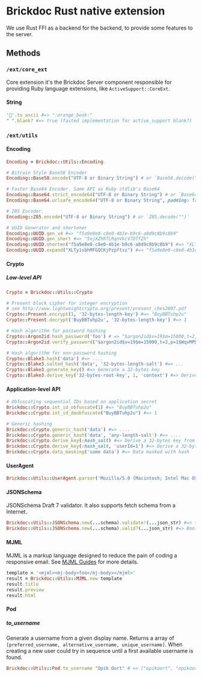 # Brickdoc Rust native extension

We use Rust FFI as a backend for the backend, to provide some features to the server.

## Methods

### `/ext/core_ext`

Core extension it's the Brickdoc Server component responsible for providing Ruby language extensions, like `ActiveSupport::CoreExt`.

#### String

```ruby
'📙'.to_ascii #=> ":orange_book:"
" ".blank? #=> true (fasted implementation for active_support blank?)
```

### `/ext/utils`

#### Encoding

```ruby
Encoding = Brickdoc::Utils::Encoding

# Bitcoin Style Base58 Encoder
Encoding::Base58.encode("UTF-8 or Binary String") # or `Base58.decode("")`

# Faster Base64 Encoder. Same API as Ruby stdlib's Base64
Encoding::Base64.strict_encode64("UTF-8 or Binary String") # or `Base64.strict_decode64("")`
Encoding::Base64.urlsafe_encode64("UTF-8 or Binary String", padding: false) # or `Base64.urlsafe_decode64("")`

# Z85 Encoder.
Encoding::Z85.encode("UTF-8 or Binary String") # or `Z85.decode("")`

# UUID Generator and shortener
Encoding::UUID.gen_v4 #=> "f5a9e8e0-c8e0-4b1e-b9c6-a8d9c8b9c8b9"
Encoding::UUID.gen_short #=> "5ojXZhRTLRqnVkcV7DTTZh"
Encoding::UUID.shorten("f5a9e8e0-c8e0-4b1e-b9c6-a8d9c8b9c8b9") #=> "XLTy1sbhMFGQCKjPzpftsz"
Encoding::UUID.expand("XLTy1sbhMFGQCKjPzpftsz") #=> "f5a9e8e0-c8e0-4b1e-b9c6-a8d9c8b9c8b9"
```

#### Crypto

##### Low-level API

```ruby
Crypto = Brickdoc::Utils::Crypto

# Present block cipher for integer encryption
# see http://www.lightweightcrypto.org/present/present_ches2007.pdf
Crypto::Present.encrypt(1, '32-bytes-length-key') #=> "BuyBBTuhp2u"
Crypto::Present.decrypt('BuyBBTuhp2u', '32-bytes-length-key') #=> 1

# Hash algorithm for password hashing
Crypto::Argon2id.hash_password('foo') # => "$argon2id$v=19$m=15000,t=2,p=1$WqvMPDFcwwomakXcPg8rVA$XhU1StkYIE/eqVjageswJDsPTLLKZoyVQMu0qC/2LA0"
Crypto::Argon2id.verify_password("$argon2id$v=19$m=15000,t=2,p=1$WqvMPDFcwwomakXcPg8rVA$XhU1StkYIE/eqVjageswJDsPTLLKZoyVQMu0qC/2LA0", 'foo') # => true

# Hash algorithm for non-password hashing
Crypto::Blake3.hash('data') #=> ....
Crypto::Blake3.salted_hash('data', '32-bytes-length-salt') #=> ...
Crypto::Blake3.generate_key() #=> Generate a 32-bytes key
Crypto::Blake3.derive_key('32-bytes-root-key', 1, 'context') #=> Derive a 32-bytes key from a root key. 1 is sub-key id.
```

#### Application-level API

```ruby
# Obfuscating sequential IDs based on application secret
Brickdoc::Crypto.int_id_obfuscate(1) #=> "BuyBBTuhp2u"
Brickdoc::Crypto.int_id_deobfuscate("BuyBBTuhp2u") #=> 1

# Generic hashing
Brickdoc::Crypto.generic_hash('data') #=> ....
Brickdoc::Crypto.generic_hash('data', 'any-length-salt') #=> ....
Brickdoc::Crypto.derive_key(:hash_salt) #=> Derive a 32-bytes key from a root key
Brickdoc::Crypto.derive_key(:hash_salt, 'userId=1') #=> Derive a 32-bytes key from a root key with context
Brickdoc::Crypto.data_masking('some data') #=> Data masked with hash
```

#### UserAgent

```ruby
Brickdoc::Utils::UserAgent.parser('Mozilla/5.0 (Macintosh; Intel Mac OS X 10_15_7) AppleWebKit/537.36 (KHTML, like Gecko) Chrome/101.0.4951.64 Safari/537.36') #=> {name: foo, category: bar, version: 1.0, ...}
```

#### JSONSchema

JSONSchema Draft 7 validator. It also supports fetch schema from a Internet.

```ruby
Brickdoc::Utils::JSONSchema.new(...schema).validate!(...json_str) #=> throws an exception if invalid
Brickdoc::Utils::JSONSchema.new(...schema).valid?(...json_str) #=> Boolean
```

#### MJML

MJML is a markup language designed to reduce the pain of coding a responsive email.
See [MJML Guides](https://documentation.mjml.io/) for more details.

```ruby
template = '<mjml><mj-body>foo</mj-body></mjml>'
result = Brickdoc::Utils::MJML.new template
result.title
result.preview
result.html
```

#### Pod

##### to_username

Generate a username from a given display name. Returns a array of `[preferred_username, alternative_username, unique_username]`. When creating a new user could try in sequence until a first available username is found.

```ruby
Brickdoc::Utils::Pod.to_username "Öpik Oort" # => ["opikoort", "opikoort-558um2", "3dy7jij6z0fvgh3m1anlw26qw"]
```
